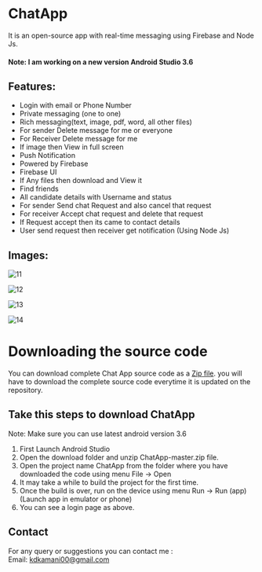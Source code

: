 # ChatApp
It is an open-source app with real-time messaging using Firebase and Node Js.

#### Note: I am working on a new version Android Studio 3.6


## Features:
- Login with email or Phone Number
- Private messaging (one to one)
- Rich messaging(text, image, pdf, word, all other files)
- For sender Delete message for me or everyone
- For Receiver Delete message for me
- If image then View in full screen
- Push Notification
- Powered by Firebase
- Firebase UI
- If Any files then download and View it
- Find friends
- All candidate details with Username and status
- For sender Send chat Request and also cancel that request
- For receiver Accept chat request and delete that request
- If Request accept then its came to contact details
- User send request then receiver get notification (Using Node Js)

## Images:
![11](https://user-images.githubusercontent.com/52067673/83349772-fe76cb80-a354-11ea-9114-f5481930dd33.PNG)

![12](https://user-images.githubusercontent.com/52067673/83349968-3a5e6080-a356-11ea-8b04-73bb9d48496f.PNG)

![13](https://user-images.githubusercontent.com/52067673/83350057-f15adc00-a356-11ea-8bd7-fbf09e9652ad.PNG)

![14](https://user-images.githubusercontent.com/52067673/83350128-878f0200-a357-11ea-94dc-070bba60fbe5.PNG)


# Downloading the source code

You can download complete Chat App source code as a <a href="https://github.com/krishkamani/ChatApp/archive/master.zip"> Zip file</a>. 
you will have to download the complete source code everytime it is updated on the repository.

## Take this steps to download ChatApp
Note: Make sure you can use latest android version 3.6

1) First Launch Android Studio
2) Open the download folder and unzip ChatApp-master.zip file.
3) Open the project name ChatApp from the folder where you have downloaded the code using menu File -> Open 
4) It may take a while to build the project for the first time.
5) Once the build is over, run on the device using menu Run -> Run (app) (Launch app in emulator or phone)
6) You can see a login page as above.

## Contact
For any query or suggestions you can contact me :<br>
Email: kdkamani00@gmail.com
